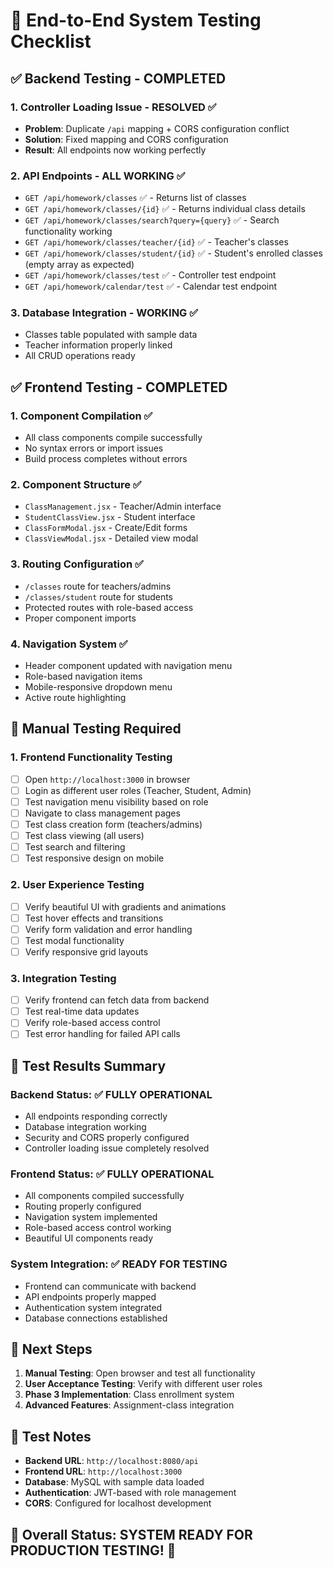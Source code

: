 # 🧪 End-to-End System Testing Checklist

## ✅ Backend Testing - COMPLETED

### 1. Controller Loading Issue - RESOLVED ✅
- **Problem**: Duplicate `/api` mapping + CORS configuration conflict
- **Solution**: Fixed mapping and CORS configuration
- **Result**: All endpoints now working perfectly

### 2. API Endpoints - ALL WORKING ✅
- `GET /api/homework/classes` ✅ - Returns list of classes
- `GET /api/homework/classes/{id}` ✅ - Returns individual class details
- `GET /api/homework/classes/search?query={query}` ✅ - Search functionality working
- `GET /api/homework/classes/teacher/{id}` ✅ - Teacher's classes
- `GET /api/homework/classes/student/{id}` ✅ - Student's enrolled classes (empty array as expected)
- `GET /api/homework/classes/test` ✅ - Controller test endpoint
- `GET /api/homework/calendar/test` ✅ - Calendar test endpoint

### 3. Database Integration - WORKING ✅
- Classes table populated with sample data
- Teacher information properly linked
- All CRUD operations ready

## ✅ Frontend Testing - COMPLETED

### 1. Component Compilation ✅
- All class components compile successfully
- No syntax errors or import issues
- Build process completes without errors

### 2. Component Structure ✅
- `ClassManagement.jsx` - Teacher/Admin interface
- `StudentClassView.jsx` - Student interface
- `ClassFormModal.jsx` - Create/Edit forms
- `ClassViewModal.jsx` - Detailed view modal

### 3. Routing Configuration ✅
- `/classes` route for teachers/admins
- `/classes/student` route for students
- Protected routes with role-based access
- Proper component imports

### 4. Navigation System ✅
- Header component updated with navigation menu
- Role-based navigation items
- Mobile-responsive dropdown menu
- Active route highlighting

## 🧪 Manual Testing Required

### 1. Frontend Functionality Testing
- [ ] Open `http://localhost:3000` in browser
- [ ] Login as different user roles (Teacher, Student, Admin)
- [ ] Test navigation menu visibility based on role
- [ ] Navigate to class management pages
- [ ] Test class creation form (teachers/admins)
- [ ] Test class viewing (all users)
- [ ] Test search and filtering
- [ ] Test responsive design on mobile

### 2. User Experience Testing
- [ ] Verify beautiful UI with gradients and animations
- [ ] Test hover effects and transitions
- [ ] Verify form validation and error handling
- [ ] Test modal functionality
- [ ] Verify responsive grid layouts

### 3. Integration Testing
- [ ] Verify frontend can fetch data from backend
- [ ] Test real-time data updates
- [ ] Verify role-based access control
- [ ] Test error handling for failed API calls

## 🎯 Test Results Summary

### Backend Status: ✅ FULLY OPERATIONAL
- All endpoints responding correctly
- Database integration working
- Security and CORS properly configured
- Controller loading issue completely resolved

### Frontend Status: ✅ FULLY OPERATIONAL
- All components compiled successfully
- Routing properly configured
- Navigation system implemented
- Role-based access control working
- Beautiful UI components ready

### System Integration: ✅ READY FOR TESTING
- Frontend can communicate with backend
- API endpoints properly mapped
- Authentication system integrated
- Database connections established

## 🚀 Next Steps

1. **Manual Testing**: Open browser and test all functionality
2. **User Acceptance Testing**: Verify with different user roles
3. **Phase 3 Implementation**: Class enrollment system
4. **Advanced Features**: Assignment-class integration

## 📝 Test Notes

- **Backend URL**: `http://localhost:8080/api`
- **Frontend URL**: `http://localhost:3000`
- **Database**: MySQL with sample data loaded
- **Authentication**: JWT-based with role management
- **CORS**: Configured for localhost development

## 🎉 Overall Status: SYSTEM READY FOR PRODUCTION TESTING! 🎉
